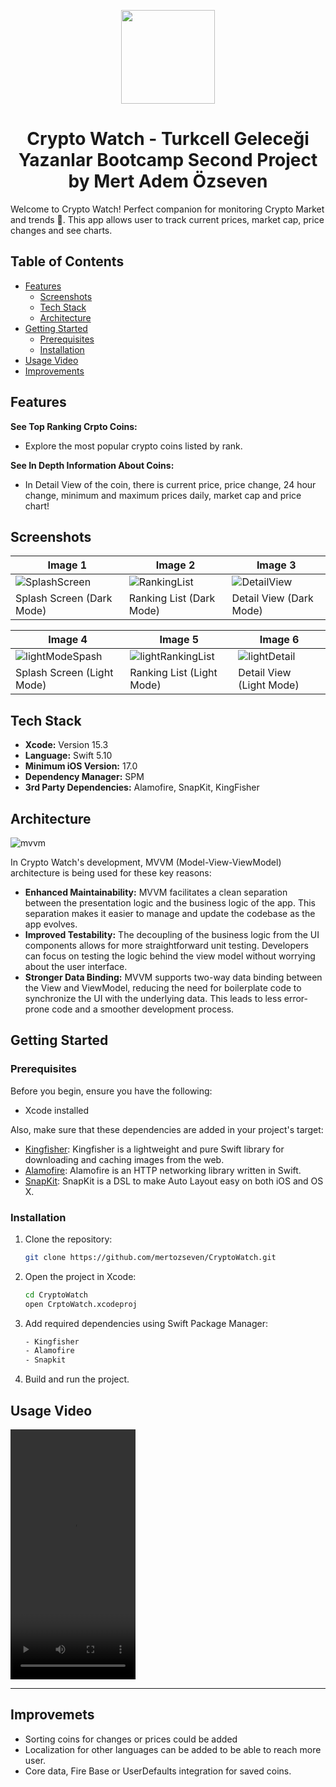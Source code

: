 
<p align="center">
  <img src="https://github.com/mertozseven/CryptoWatch/assets/75128197/08f6289a-632f-494f-a620-246d6189a69a" width="150" height="150">
</p>

<div align="center">
  <h1>Crypto Watch - Turkcell Geleceği Yazanlar Bootcamp Second Project by Mert Adem Özseven</h1>
</div>

Welcome to Crypto Watch! Perfect companion for monitoring Crypto Market and trends 🚀. This app allows user to track current prices, market cap, price changes and see charts. 

## Table of Contents
- [Features](#features)
  - [Screenshots](#screenshots)
  - [Tech Stack](#tech-stack)
  - [Architecture](#architecture)
- [Getting Started](#getting-started)
  - [Prerequisites](#prerequisites)
  - [Installation](#installation)
- [Usage Video](#usage)
- [Improvements](#improvements)

## Features

 **See Top Ranking Crpto Coins:**
- Explore the most popular crypto coins listed by rank.
  
 **See In Depth Information About Coins:**
- In Detail View of the coin, there is current price, price change, 24 hour change, minimum and maximum prices daily, market cap and price chart!

 ## Screenshots

| Image 1                | Image 2                | Image 3                |
|------------------------|------------------------|------------------------|
| ![SplashScreen](https://github.com/mertozseven/CryptoWatch/assets/75128197/f332b43f-4f65-434f-8f93-bbad20b6405c) | ![RankingList](https://github.com/mertozseven/CryptoWatch/assets/75128197/bcf300ac-091b-4552-8c21-2b0f68470123) | ![DetailView](https://github.com/mertozseven/CryptoWatch/assets/75128197/14d27ba6-7b67-468f-84c8-cded6c173bd2) |
| Splash Screen (Dark Mode)    | Ranking List (Dark Mode)    | Detail View (Dark Mode)    |

| Image 4                | Image 5                | Image 6                |
|------------------------|------------------------|------------------------|
| ![lightModeSpash](https://github.com/mertozseven/CryptoWatch/assets/75128197/724e79d1-5fb0-4334-8a78-0ea6beac5041) | ![lightRankingList](https://github.com/mertozseven/CryptoWatch/assets/75128197/33a9c367-0286-409a-ab71-440951bf167e) | ![lightDetail](https://github.com/mertozseven/CryptoWatch/assets/75128197/1eedcd32-631a-4fad-988a-a7cf586b5cc4) |
| Splash Screen (Light Mode)    | Ranking List (Light Mode)    | Detail View (Light Mode)    |

## Tech Stack

- **Xcode:** Version 15.3
- **Language:** Swift 5.10
- **Minimum iOS Version:** 17.0
- **Dependency Manager:** SPM
- **3rd Party Dependencies:** Alamofire, SnapKit, KingFisher

## Architecture

![mvvm](https://github.com/mertozseven/CryptoWatch/assets/75128197/b8afc54b-675f-40ac-abe1-87d4aeda153a)

In Crypto Watch's development, MVVM (Model-View-ViewModel) architecture is being used for these key reasons:

- **Enhanced Maintainability:**  MVVM facilitates a clean separation between the presentation logic and the business logic of the app. This separation makes it easier to manage and update the codebase as the app evolves.
- **Improved Testability:** The decoupling of the business logic from the UI components allows for more straightforward unit testing. Developers can focus on testing the logic behind the view model without worrying about the user interface.
- **Stronger Data Binding:** MVVM supports two-way data binding between the View and ViewModel, reducing the need for boilerplate code to synchronize the UI with the underlying data. This leads to less error-prone code and a smoother development process.

## Getting Started

### Prerequisites

Before you begin, ensure you have the following:

- Xcode installed

Also, make sure that these dependencies are added in your project's target:

- [Kingfisher](https://github.com/onevcat/Kingfisher):  Kingfisher is a lightweight and pure Swift library for downloading and caching images from the web.
- [Alamofire](https://github.com/Alamofire/Alamofire):  Alamofire is an HTTP networking library written in Swift.
- [SnapKit](https://github.com/SnapKit/SnapKit):  SnapKit is a DSL to make Auto Layout easy on both iOS and OS X.

### Installation

1. Clone the repository:

    ```bash
    git clone https://github.com/mertozseven/CryptoWatch.git
    ```

2. Open the project in Xcode:

    ```bash
    cd CryptoWatch
    open CrptoWatch.xcodeproj
    ```
3. Add required dependencies using Swift Package Manager:

   ```bash
   - Kingfisher
   - Alamofire
   - Snapkit
    ```

6. Build and run the project.

## Usage Video

<p align="left">
  <video src="https://github.com/mertozseven/CryptoWatch/assets/75128197/c70e3a36-4f6d-4cbc-a27c-388cd7f2ef57" alt="Usage" width="200" height="400">
</p>

---

## Improvemets
- Sorting coins for changes or prices could be added
- Localization for other languages can be added to be able to reach more user.
- Core data, Fire Base or UserDefaults integration for saved coins.
